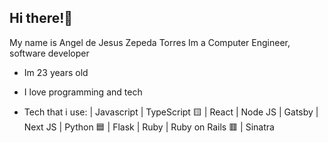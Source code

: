 ## Hi there!🚀
My name is Angel de Jesus Zepeda Torres
Im a Computer Engineer, software developer

- Im 23 years old
- I love programming and tech

- Tech that i use: 
  | Javascript | TypeScript 🟨
    | React
    | Node JS
    | Gatsby
    | Next JS
  | Python                  🟦
    | Flask
  | Ruby
    | Ruby on Rails         🟥
    | Sinatra 
   
